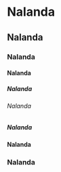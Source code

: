 # Nalanda
## Nalanda
### Nalanda
#### Nalanda
##### Nalanda
###### Nalanda
##### Nalanda
#### Nalanda
### Nalanda
## 
# 
##
###
####
#####
######
#####
####
###
##
#
##
###
